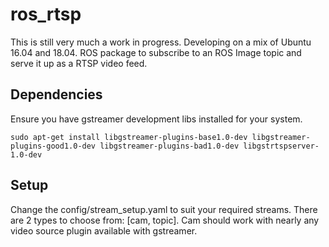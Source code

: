 # ros_rtsp
This is still very much a work in progress. Developing on a mix of Ubuntu 16.04 and 18.04.
ROS package to subscribe to an ROS Image topic and serve it up as a RTSP video feed.

## Dependencies
Ensure you have gstreamer development libs installed for your system.
```
sudo apt-get install libgstreamer-plugins-base1.0-dev libgstreamer-plugins-good1.0-dev libgstreamer-plugins-bad1.0-dev libgstrtspserver-1.0-dev 
```

## Setup
Change the config/stream_setup.yaml to suit your required streams. There are 2 types to choose from: [cam, topic]. Cam should work with nearly any video source plugin available with gstreamer.
